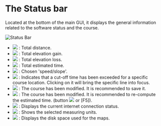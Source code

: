 # The Status bar

Located at the bottom of the main GUI, it displays the general information related to the software status and the course.

![Status Bar](./images/Statusbar/CG40_Statusbar.png)

* ![](./images/Statusbar/CG40_Statusbar_Dist.png) : Total distance.
* ![](./images/Statusbar/CG40_Statusbar_Ascend.png) : Total elevation gain.
* ![](./images/Statusbar/CG40_Statusbar_Descend.png) : Total elevation loss.
* ![](./images/Statusbar/CG40_Statusbar_Time.png) : Total estimated time.
* ![](./images/Statusbar/CG40_Statusbar_Curve.png) : Chosen 'speed/slope'.
* ![](./images/Statusbar/CG40_Statusbar_Timelimit.png) : Indicates that a cut-off time has been exceeded for a specific course location. Clicking on it will bring the specific line into focus.
* ![](./images/Statusbar/CG40_Statusbar_Modified.png) : The course has been modified. It is recommended to save it.
* ![](./images/Statusbar/CG40_Statusbar_Calc.png) : The course has been modified. It is recommended to re-compute the estimated time. (button ![](./images/Toolbar/refresh.png) or [F5]).
* ![](./images/Statusbar/CG40_Statusbar_Online.png) : Displays the current internet connection status.
* ![](./images/Statusbar/CG40_Statusbar_Unit.png) : Shows the selected measuring units.
* ![](./images/Statusbar/CG40_Statusbar_Map_Size.png) : Displays the disk space used for the maps.
